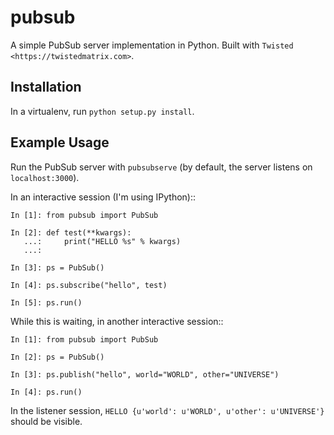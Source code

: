 pubsub
======

A simple PubSub server implementation in Python. Built with
`Twisted <https://twistedmatrix.com>`.


Installation
------------

In a virtualenv, run ``python setup.py install``.


Example Usage
-------------


Run the PubSub server with ``pubsubserve`` (by default, the server listens
on ``localhost:3000``).

In an interactive session (I'm using IPython)::

    In [1]: from pubsub import PubSub

    In [2]: def test(**kwargs):
       ...:     print("HELLO %s" % kwargs)
       ...:

    In [3]: ps = PubSub()

    In [4]: ps.subscribe("hello", test)

    In [5]: ps.run()

While this is waiting, in another interactive session::

    In [1]: from pubsub import PubSub

    In [2]: ps = PubSub()

    In [3]: ps.publish("hello", world="WORLD", other="UNIVERSE")

    In [4]: ps.run()

In the listener session, ``HELLO {u'world': u'WORLD', u'other': u'UNIVERSE'}``
should be visible.

